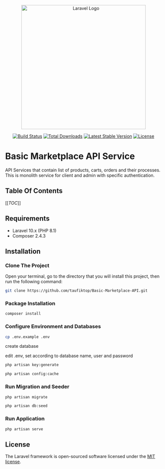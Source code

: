 <p align="center"><a href="https://laravel.com" target="_blank"><img src="https://raw.githubusercontent.com/laravel/art/master/logo-lockup/5%20SVG/2%20CMYK/1%20Full%20Color/laravel-logolockup-cmyk-red.svg" width="400" alt="Laravel Logo"></a></p>

<p align="center">
<a href="https://github.com/laravel/framework/actions"><img src="https://github.com/laravel/framework/workflows/tests/badge.svg" alt="Build Status"></a>
<a href="https://packagist.org/packages/laravel/framework"><img src="https://img.shields.io/packagist/dt/laravel/framework" alt="Total Downloads"></a>
<a href="https://packagist.org/packages/laravel/framework"><img src="https://img.shields.io/packagist/v/laravel/framework" alt="Latest Stable Version"></a>
<a href="https://packagist.org/packages/laravel/framework"><img src="https://img.shields.io/packagist/l/laravel/framework" alt="License"></a>
</p>

# Basic Marketplace API Service

API Services that contain list of products, carts, orders and their processes.
This is monolith service for client and admin with specific authentication.

## Table Of Contents

[[_TOC_]]


## Requirements
- Laravel 10.x (PHP 8.1)
- Composer 2.4.3


## Installation

### Clone The Project
Open your terminal, go to the directory that you will install this project, then run the following command:

```bash
git clone https://github.com/taufiktop/Basic-Marketplace-API.git
```

### Package Installation
```bash
composer install
```

### Configure Environment and Databases

```bash
cp .env.example .env
```

create database

edit .env, set according to database name, user and password

```bash
php artisan key:generate

php artisan config:cache
```

### Run Migration and Seeder

```bash
php artisan migrate

php artisan db:seed
```

### Run Application

```bash
php artisan serve
```

## License

The Laravel framework is open-sourced software licensed under the [MIT license](https://opensource.org/licenses/MIT).

